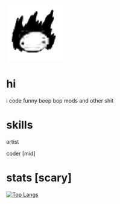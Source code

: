 <img src="nilk.png"/>
<h1>hi</h1>
i code funny beep bop mods and other shit

<h1>skills</h1>
artist

coder [mid]

<h1>stats [scary]</h1>

[![Top Langs](https://github-readme-stats.vercel.app/api/top-langs/?username=NickMGC&layout=compact&theme=gruvbox)](https://github.com/anuraghazra/github-readme-stats)
